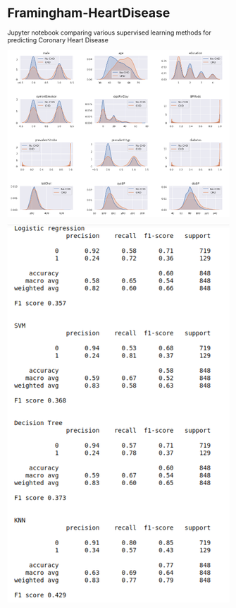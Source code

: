 # Framingham-HeartDisease
Jupyter notebook comparing various supervised learning methods for predicting Coronary Heart Disease 

![pic1](screenshots/pic1.png)


![pic2](screenshots/pic2.png)


